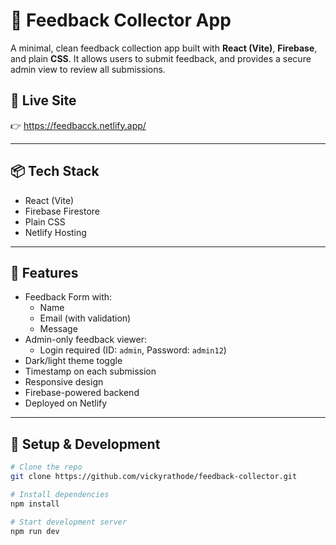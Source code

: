 # 📝 Feedback Collector App

A minimal, clean feedback collection app built with **React (Vite)**, **Firebase**, and plain **CSS**. It allows users to submit feedback, and provides a secure admin view to review all submissions.

## 🚀 Live Site

👉 https://feedbacck.netlify.app/

---

## 📦 Tech Stack

- React (Vite)
- Firebase Firestore
- Plain CSS 
- Netlify Hosting

---

## 🧠 Features

- Feedback Form with:
  - Name
  - Email (with validation)
  - Message
- Admin-only feedback viewer:
  - Login required (ID: `admin`, Password: `admin12`)
- Dark/light theme toggle
- Timestamp on each submission
- Responsive design
- Firebase-powered backend
- Deployed on Netlify

---

## 🔧 Setup & Development

```bash
# Clone the repo
git clone https://github.com/vickyrathode/feedback-collector.git

# Install dependencies
npm install

# Start development server
npm run dev
